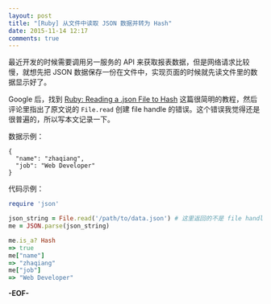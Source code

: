 ```yaml
---
layout: post
title: "[Ruby] 从文件中读取 JSON 数据并转为 Hash"
date: 2015-11-14 12:17
comments: true
---
```


最近开发的时候需要调用另一服务的 API 来获取报表数据，但是网络请求比较慢，就想先把 JSON 数据保存一份在文件中，实现页面的时候就先读文件里的数据显示好了。

Google 后，找到 [Ruby: Reading a .json File to Hash](https://hackhands.com/ruby-read-json-file-hash/) 这篇很简明的教程，然后评论里指出了原文说的 `File.read` 创建 file handle 的错误。这个错误我觉得还是很普遍的，所以写本文记录一下。

数据示例：

```
{
  "name": "zhaqiang",
  "job": "Web Developer"
}
```

代码示例：

``` ruby
require 'json'

json_string = File.read('/path/to/data.json') # 这里返回的不是 file handle，只是 string
me = JSON.parse(json_string)

me.is_a? Hash
=> true
me["name"]
=> "zhaqiang"
me["job"]
=> "Web Developer"
```

**-EOF-**
